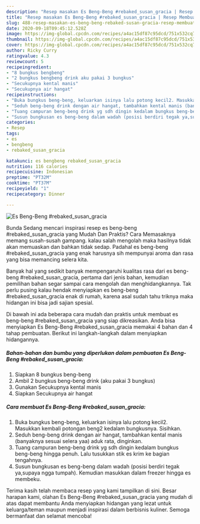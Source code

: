 ```yaml
---
description: "Resep masakan Es Beng-Beng #rebaked_susan_gracia | Resep Membuat Es Beng-Beng #rebaked_susan_gracia Yang Bisa Manjain Lidah"
title: "Resep masakan Es Beng-Beng #rebaked_susan_gracia | Resep Membuat Es Beng-Beng #rebaked_susan_gracia Yang Bisa Manjain Lidah"
slug: 488-resep-masakan-es-beng-beng-rebaked-susan-gracia-resep-membuat-es-beng-beng-rebaked-susan-gracia-yang-bisa-manjain-lidah
date: 2020-09-18T09:45:12.528Z
image: https://img-global.cpcdn.com/recipes/a4ac15df87c95dcd/751x532cq70/es-beng-beng-rebaked_susan_gracia-foto-resep-utama.jpg
thumbnail: https://img-global.cpcdn.com/recipes/a4ac15df87c95dcd/751x532cq70/es-beng-beng-rebaked_susan_gracia-foto-resep-utama.jpg
cover: https://img-global.cpcdn.com/recipes/a4ac15df87c95dcd/751x532cq70/es-beng-beng-rebaked_susan_gracia-foto-resep-utama.jpg
author: Ricky Curry
ratingvalue: 4.3
reviewcount: 5
recipeingredient:
- "8 bungkus bengbeng"
- "2 bungkus bengbeng drink aku pakai 3 bungkus"
- "Secukupnya kental manis"
- "Secukupnya air hangat"
recipeinstructions:
- "Buka bungkus beng-beng, keluarkan isinya lalu potong kecil2. Masukkan kembali potongan beng2 kedalam bungkusnya. Sisihkan."
- "Seduh beng-beng drink dengan air hangat, tambahkan kental manis (banyaknya sesuai selera yaa) aduk rata, dinginkan."
- "Tuang campuran beng-beng drink yg sdh dingin kedalam bungkus beng-beng hingga penuh. Lalu tusukkan stik es krim ke bagian tengahnya."
- "Susun bungkusan es beng-beng dalam wadah (posisi berdiri tegak ya,supaya ngga tumpah). Kemudian masukkan dalam freezer hingga es membeku."
categories:
- Resep
tags:
- es
- bengbeng
- rebaked_susan_gracia

katakunci: es bengbeng rebaked_susan_gracia 
nutrition: 116 calories
recipecuisine: Indonesian
preptime: "PT32M"
cooktime: "PT37M"
recipeyield: "1"
recipecategory: Dinner

---
```



![Es Beng-Beng #rebaked_susan_gracia](https://img-global.cpcdn.com/recipes/a4ac15df87c95dcd/751x532cq70/es-beng-beng-rebaked_susan_gracia-foto-resep-utama.jpg)

Bunda Sedang mencari inspirasi resep es beng-beng #rebaked_susan_gracia yang Mudah Dan Praktis? Cara Memasaknya memang susah-susah gampang. kalau salah mengolah maka hasilnya tidak akan memuaskan dan bahkan tidak sedap. Padahal es beng-beng #rebaked_susan_gracia yang enak harusnya sih mempunyai aroma dan rasa yang bisa memancing selera kita.



Banyak hal yang sedikit banyak mempengaruhi kualitas rasa dari es beng-beng #rebaked_susan_gracia, pertama dari jenis bahan, kemudian pemilihan bahan segar sampai cara mengolah dan menghidangkannya. Tak perlu pusing kalau hendak menyiapkan es beng-beng #rebaked_susan_gracia enak di rumah, karena asal sudah tahu triknya maka hidangan ini bisa jadi sajian spesial.


Di bawah ini ada beberapa cara mudah dan praktis untuk membuat es beng-beng #rebaked_susan_gracia yang siap dikreasikan. Anda bisa menyiapkan Es Beng-Beng #rebaked_susan_gracia memakai 4 bahan dan 4 tahap pembuatan. Berikut ini langkah-langkah dalam menyiapkan hidangannya.

<!--inarticleads1-->

##### Bahan-bahan dan bumbu yang diperlukan dalam pembuatan Es Beng-Beng #rebaked_susan_gracia:

1. Siapkan 8 bungkus beng-beng
1. Ambil 2 bungkus beng-beng drink (aku pakai 3 bungkus)
1. Gunakan Secukupnya kental manis
1. Siapkan Secukupnya air hangat




<!--inarticleads2-->

##### Cara membuat Es Beng-Beng #rebaked_susan_gracia:

1. Buka bungkus beng-beng, keluarkan isinya lalu potong kecil2. Masukkan kembali potongan beng2 kedalam bungkusnya. Sisihkan.
1. Seduh beng-beng drink dengan air hangat, tambahkan kental manis (banyaknya sesuai selera yaa) aduk rata, dinginkan.
1. Tuang campuran beng-beng drink yg sdh dingin kedalam bungkus beng-beng hingga penuh. Lalu tusukkan stik es krim ke bagian tengahnya.
1. Susun bungkusan es beng-beng dalam wadah (posisi berdiri tegak ya,supaya ngga tumpah). Kemudian masukkan dalam freezer hingga es membeku.




Terima kasih telah membaca resep yang kami tampilkan di sini. Besar harapan kami, olahan Es Beng-Beng #rebaked_susan_gracia yang mudah di atas dapat membantu Anda menyiapkan hidangan yang lezat untuk keluarga/teman maupun menjadi inspirasi dalam berbisnis kuliner. Semoga bermanfaat dan selamat mencoba!
